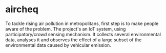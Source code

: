 # aircheq
To tackle rising air pollution in metropolitans, first step is to make people aware of the problem. The project's an IoT system, using participatory/crowd sensing mechanism. It collects several environmental data, analyses it and observes the effect of a large subset of the environmental data caused by vehicular emission.
